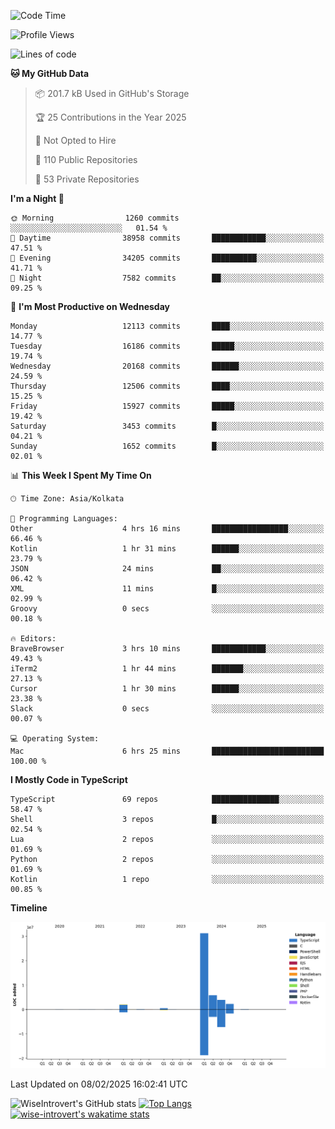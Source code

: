 <!--START_SECTION:waka-->
![Code Time](http://img.shields.io/badge/Code%20Time-2%2C198%20hrs%202%20mins-blue)

![Profile Views](http://img.shields.io/badge/Profile%20Views-0-blue)

![Lines of code](https://img.shields.io/badge/From%20Hello%20World%20I%27ve%20Written-46.4%20million%20lines%20of%20code-blue)

**🐱 My GitHub Data** 

> 📦 201.7 kB Used in GitHub's Storage 
 > 
> 🏆 25 Contributions in the Year 2025
 > 
> 🚫 Not Opted to Hire
 > 
> 📜 110 Public Repositories 
 > 
> 🔑 53 Private Repositories 
 > 
**I'm a Night 🦉** 

```text
🌞 Morning                1260 commits        ░░░░░░░░░░░░░░░░░░░░░░░░░   01.54 % 
🌆 Daytime                38958 commits       ████████████░░░░░░░░░░░░░   47.51 % 
🌃 Evening                34205 commits       ██████████░░░░░░░░░░░░░░░   41.71 % 
🌙 Night                  7582 commits        ██░░░░░░░░░░░░░░░░░░░░░░░   09.25 % 
```
📅 **I'm Most Productive on Wednesday** 

```text
Monday                   12113 commits       ████░░░░░░░░░░░░░░░░░░░░░   14.77 % 
Tuesday                  16186 commits       █████░░░░░░░░░░░░░░░░░░░░   19.74 % 
Wednesday                20168 commits       ██████░░░░░░░░░░░░░░░░░░░   24.59 % 
Thursday                 12506 commits       ████░░░░░░░░░░░░░░░░░░░░░   15.25 % 
Friday                   15927 commits       █████░░░░░░░░░░░░░░░░░░░░   19.42 % 
Saturday                 3453 commits        █░░░░░░░░░░░░░░░░░░░░░░░░   04.21 % 
Sunday                   1652 commits        █░░░░░░░░░░░░░░░░░░░░░░░░   02.01 % 
```


📊 **This Week I Spent My Time On** 

```text
🕑︎ Time Zone: Asia/Kolkata

💬 Programming Languages: 
Other                    4 hrs 16 mins       █████████████████░░░░░░░░   66.46 % 
Kotlin                   1 hr 31 mins        ██████░░░░░░░░░░░░░░░░░░░   23.79 % 
JSON                     24 mins             ██░░░░░░░░░░░░░░░░░░░░░░░   06.42 % 
XML                      11 mins             █░░░░░░░░░░░░░░░░░░░░░░░░   02.99 % 
Groovy                   0 secs              ░░░░░░░░░░░░░░░░░░░░░░░░░   00.18 % 

🔥 Editors: 
BraveBrowser             3 hrs 10 mins       ████████████░░░░░░░░░░░░░   49.43 % 
iTerm2                   1 hr 44 mins        ███████░░░░░░░░░░░░░░░░░░   27.13 % 
Cursor                   1 hr 30 mins        ██████░░░░░░░░░░░░░░░░░░░   23.38 % 
Slack                    0 secs              ░░░░░░░░░░░░░░░░░░░░░░░░░   00.07 % 

💻 Operating System: 
Mac                      6 hrs 25 mins       █████████████████████████   100.00 % 
```

**I Mostly Code in TypeScript** 

```text
TypeScript               69 repos            ███████████████░░░░░░░░░░   58.47 % 
Shell                    3 repos             █░░░░░░░░░░░░░░░░░░░░░░░░   02.54 % 
Lua                      2 repos             ░░░░░░░░░░░░░░░░░░░░░░░░░   01.69 % 
Python                   2 repos             ░░░░░░░░░░░░░░░░░░░░░░░░░   01.69 % 
Kotlin                   1 repo              ░░░░░░░░░░░░░░░░░░░░░░░░░   00.85 % 
```



**Timeline**

![Lines of Code chart](https://raw.githubusercontent.com/wise-introvert/wise-introvert/master/assets/bar_graph.png)


 Last Updated on 08/02/2025 16:02:41 UTC
<!--END_SECTION:waka-->

![WiseIntrovert's GitHub stats](https://github-readme-stats.vercel.app/api?username=wise-introvert&count_private=true&show_icons=true)
[![Top Langs](https://github-readme-stats.vercel.app/api/top-langs/?username=wise-introvert&langs_count=10)](https://github.com/anuraghazra/github-readme-stats)
[![wise-introvert's wakatime stats](https://github-readme-stats.vercel.app/api/wakatime?username=wiseintrovert)](https://github.com/anuraghazra/github-readme-stats)
